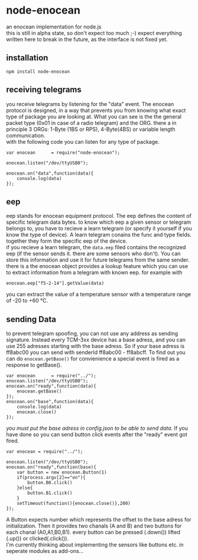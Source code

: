 # node-enocean
an enocean implementation for node.js   
this is still in alpha state, so don't expect too much ;-)
expect everything written here to break in the future, as the interface is not fixed yet.

## installation
```
npm install node-enocean
```
## receiving telegrams
you receive telegrams by listening for the "data" event. The enocean protocol is designed, in a way that prevents you from knowing what exact type of package you are looking at. What you can see is the the general packet type (0x01 in case of a radio telegram) and the ORG. there a in principle 3 ORGs: 1-Byte (1BS or RPS), 4-Byte(4BS) or variable length communication.    
with the following code you can listen for any type of package.

```
var enocean      = require("node-enocean");

enocean.listen("/dev/ttyUSB0"); 

enocean.on("data",function(data){   
	console.log(data) 
});
```
## eep
eep stands for enocean equipment protocol. The eep defines the content of specific telegram data bytes. to know which eep a given sensor or telegram belongs to, you have to recieve a learn telegram (or specify it yourself if you know the type of device). A learn telegram conains the func and type fields. together they form the specific eep of the device.  
if you recieve a learn telegram, the `data.eep` filed contains the recognized eep (if the sensor sends it. there are some sensors who don't). You can store this information and use it for future telegrams from the same sender.
there is a the enocean object provides a lookup feature which you can use to extract information from a telegram with known eep. for example with

```
enocean.eep["f5-2-14"].getValue(data)
```

you can extract the value of a temperature sensor with a temperature range of -20 to +60 °C.

## sending Data
to prevent telegram spoofing, you can not use any address as sending signature. Instead every TCM-3xx device has a base adress, and you can use 255 adresses starting with the base adress. So if your base adress is ff8abc00 you can send with senderId ff8abc00 - ff8abcff. To find out you can do `enocean.getBase()` for convienience a special event is fired as a response to getBase().

```
var enocean      = require("../");  
enocean.listen("/dev/ttyUSB0"); 
enocean.on("ready",function(data){   
	enocean.getBase()            
});
enocean.on("base",function(data){   
	console.log(data)  
	enocean.close()             
});
```

*you must put the base adress in config.json to be able to send data.*
If you have done so you can send button click events after the "ready" event got fired.

```
var enocean = require("../");           

enocean.listen("/dev/ttyUSB0");             
enocean.on("ready",function(base){          
	var button = new enocean.Button(1)
	if(process.argv[2]=="on"){
		button.B0.click()
	}else{
		button.B1.click()	
	}
	setTimeout(function(){enocean.close()},200)
});
```
A Button expects number which represents the offset to the base adress for initialization.
Then it provides two chanals (A and B) and two buttons for each chanal (A0,A1,B0,B1). every button can be pressed (.down()) lifted (.up()) or clicked(.click()).    
I'm currently thinking about implementing the sensors like buttons etc. in seperate modules as add-ons...

